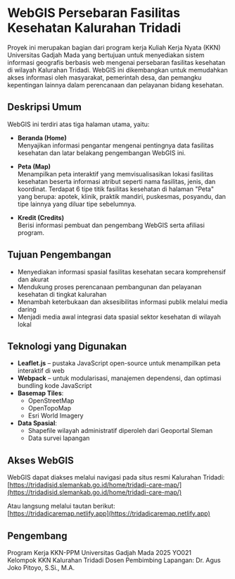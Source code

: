 # WebGIS Persebaran Fasilitas Kesehatan Kalurahan Tridadi

Proyek ini merupakan bagian dari program kerja Kuliah Kerja Nyata (KKN) Universitas Gadjah Mada yang bertujuan untuk menyediakan sistem informasi geografis berbasis web mengenai persebaran fasilitas kesehatan di wilayah Kalurahan Tridadi. WebGIS ini dikembangkan untuk memudahkan akses informasi oleh masyarakat, pemerintah desa, dan pemangku kepentingan lainnya dalam perencanaan dan pelayanan bidang kesehatan.

## Deskripsi Umum

WebGIS ini terdiri atas tiga halaman utama, yaitu:

- **Beranda (Home)**  
  Menyajikan informasi pengantar mengenai pentingnya data fasilitas kesehatan dan latar belakang pengembangan WebGIS ini.

- **Peta (Map)**  
  Menampilkan peta interaktif yang memvisualisasikan lokasi fasilitas kesehatan beserta informasi atribut seperti nama fasilitas, jenis, dan koordinat. Terdapat 6 tipe titik fasilitas kesehatan di halaman "Peta" yang berupa: apotek, klinik, praktik mandiri, puskesmas, posyandu, dan tipe lainnya yang diluar tipe sebelumnya.

- **Kredit (Credits)**  
  Berisi informasi pembuat dan pengembang WebGIS serta afiliasi program.

## Tujuan Pengembangan

- Menyediakan informasi spasial fasilitas kesehatan secara komprehensif dan akurat
- Mendukung proses perencanaan pembangunan dan pelayanan kesehatan di tingkat kalurahan
- Menambah keterbukaan dan aksesibilitas informasi publik melalui media daring
- Menjadi media awal integrasi data spasial sektor kesehatan di wilayah lokal

## Teknologi yang Digunakan

- **Leaflet.js** – pustaka JavaScript open-source untuk menampilkan peta interaktif di web
- **Webpack** – untuk modularisasi, manajemen dependensi, dan optimasi bundling kode JavaScript
- **Basemap Tiles**:
  - OpenStreetMap
  - OpenTopoMap
  - Esri World Imagery
- **Data Spasial**:
  - Shapefile wilayah administratif diperoleh dari Geoportal Sleman
  - Data survei lapangan

## Akses WebGIS

WebGIS dapat diakses melalui navigasi pada situs resmi Kalurahan Tridadi:  
[https://tridadisid.slemankab.go.id/home/tridadi-care-map/](https://tridadisid.slemankab.go.id/home/tridadi-care-map/)

Atau langsung melalui tautan berikut:  
[https://tridadicaremap.netlify.app](https://tridadicaremap.netlify.app)

## Pengembang

Program Kerja KKN-PPM Universitas Gadjah Mada 2025 YO021  
Kelompok KKN Kalurahan Tridadi 
Dosen Pembimbing Lapangan: Dr. Agus Joko Pitoyo, S.Si., M.A.
